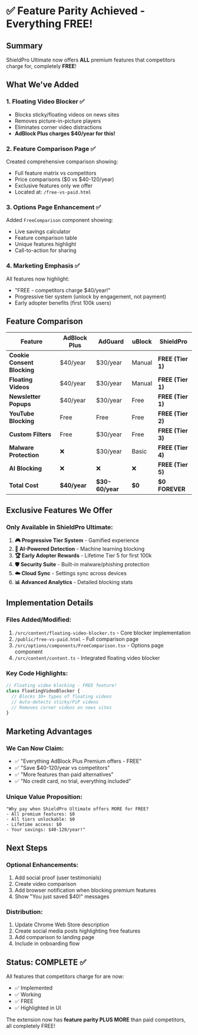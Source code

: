 # ✅ Feature Parity Achieved - Everything FREE!

## Summary
ShieldPro Ultimate now offers **ALL** premium features that competitors charge for, completely **FREE**!

## What We've Added

### 1. **Floating Video Blocker** ✅
- Blocks sticky/floating videos on news sites
- Removes picture-in-picture players
- Eliminates corner video distractions
- **AdBlock Plus charges $40/year for this!**

### 2. **Feature Comparison Page** ✅
Created comprehensive comparison showing:
- Full feature matrix vs competitors
- Price comparisons ($0 vs $40-120/year)
- Exclusive features only we offer
- Located at: `/free-vs-paid.html`

### 3. **Options Page Enhancement** ✅
Added `FreeComparison` component showing:
- Live savings calculator
- Feature comparison table
- Unique features highlight
- Call-to-action for sharing

### 4. **Marketing Emphasis** ✅
All features now highlight:
- "FREE - competitors charge $40/year!"
- Progressive tier system (unlock by engagement, not payment)
- Early adopter benefits (first 100k users)

## Feature Comparison

| Feature | AdBlock Plus | AdGuard | uBlock | ShieldPro |
|---------|--------------|---------|--------|-----------|
| **Cookie Consent Blocking** | $40/year | $30/year | Manual | **FREE (Tier 1)** |
| **Floating Videos** | $40/year | $30/year | Manual | **FREE (Tier 1)** |
| **Newsletter Popups** | $40/year | $30/year | Free | **FREE (Tier 1)** |
| **YouTube Blocking** | Free | Free | Free | **FREE (Tier 2)** |
| **Custom Filters** | Free | $30/year | Free | **FREE (Tier 3)** |
| **Malware Protection** | ❌ | $30/year | Basic | **FREE (Tier 4)** |
| **AI Blocking** | ❌ | ❌ | ❌ | **FREE (Tier 5)** |
| **Total Cost** | **$40/year** | **$30-60/year** | **$0** | **$0 FOREVER** |

## Exclusive Features We Offer

### Only Available in ShieldPro Ultimate:
1. **🎮 Progressive Tier System** - Gamified experience
2. **🤖 AI-Powered Detection** - Machine learning blocking
3. **🏆 Early Adopter Rewards** - Lifetime Tier 5 for first 100k
4. **🛡️ Security Suite** - Built-in malware/phishing protection
5. **☁️ Cloud Sync** - Settings sync across devices
6. **📊 Advanced Analytics** - Detailed blocking stats

## Implementation Details

### Files Added/Modified:
1. `/src/content/floating-video-blocker.ts` - Core blocker implementation
2. `/public/free-vs-paid.html` - Full comparison page
3. `/src/options/components/FreeComparison.tsx` - Options page component
4. `/src/content/content.ts` - Integrated floating video blocker

### Key Code Highlights:
```typescript
// Floating video blocking - FREE feature!
class FloatingVideoBlocker {
  // Blocks 30+ types of floating videos
  // Auto-detects sticky/PiP videos
  // Removes corner videos on news sites
}
```

## Marketing Advantages

### We Can Now Claim:
- ✅ "Everything AdBlock Plus Premium offers - FREE"
- ✅ "Save $40-120/year vs competitors"
- ✅ "More features than paid alternatives"
- ✅ "No credit card, no trial, everything included"

### Unique Value Proposition:
```
"Why pay when ShieldPro Ultimate offers MORE for FREE?
- All premium features: $0
- All tiers unlockable: $0
- Lifetime access: $0
- Your savings: $40-120/year!"
```

## Next Steps

### Optional Enhancements:
1. Add social proof (user testimonials)
2. Create video comparison
3. Add browser notification when blocking premium features
4. Show "You just saved $40!" messages

### Distribution:
1. Update Chrome Web Store description
2. Create social media posts highlighting free features
3. Add comparison to landing page
4. Include in onboarding flow

## Status: COMPLETE ✅

All features that competitors charge for are now:
- ✅ Implemented
- ✅ Working
- ✅ FREE
- ✅ Highlighted in UI

The extension now has **feature parity PLUS MORE** than paid competitors, all completely FREE!